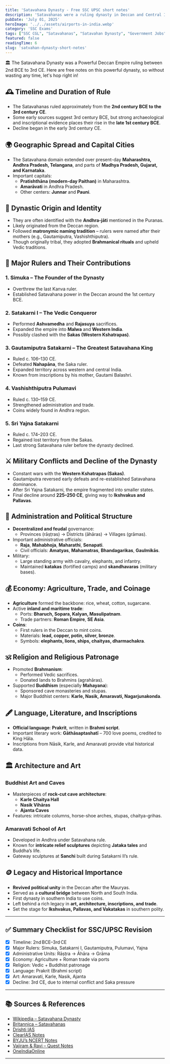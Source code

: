 ```yaml
---
title: 'Satavahana Dynasty - Free SSC UPSC short notes'
description: 'Satavahanas were a ruling dynasty in Deccan and Central India. Get free SSC and UPSC notes on them.'
pubDate: 'July 01, 2025'
heroImage: '../../assets/airports-in-india.webp'
category: 'SSC Exams'
tags: ["SSC CGL", "Satavahanas", "Satavahan Dynasty", "Government Jobs"]
featured: false
readingTime: 6
slug: 'satvahan-dynasty-short-notes'
---
```


🏛️ The Satavahana Dynasty was a Powerful Deccan Empire ruling between 2nd BCE to 3rd CE. Here are free notes on this powerful dynasty, so without wasting any time, let's hop right in!

## 🕰️ Timeline and Duration of Rule
- The Satavahanas ruled approximately from the **2nd century BCE to the 3rd century CE**.
- Some early sources suggest 3rd century BCE, but strong archaeological and inscriptional evidence places their rise in the **late 1st century BCE**.
- Decline began in the early 3rd century CE.

## 🌍 Geographic Spread and Capital Cities
- The Satavahana domain extended over present-day **Maharashtra, Andhra Pradesh, Telangana**, and parts of **Madhya Pradesh, Gujarat, and Karnataka**.
- Important capitals:
  - **Pratishthāna (modern-day Paithan)** in Maharashtra.
  - **Amarāvati** in Andhra Pradesh.
  - Other centers: **Junnar** and **Pauni**.

## 👑 Dynastic Origin and Identity
- They are often identified with the **Andhra-jāti** mentioned in the Puranas.
- Likely originated from the Deccan region.
- Followed **matronymic naming tradition** – rulers were named after their mothers (e.g., Gautamiputra, Vashishthiputra).
- Though originally tribal, they adopted **Brahmanical rituals** and upheld Vedic traditions.

## 👑 Major Rulers and Their Contributions

### 1. **Simuka** – The Founder of the Dynasty
- Overthrew the last Kanva ruler.
- Established Satavahana power in the Deccan around the 1st century BCE.

### 2. **Satakarni I** – The Vedic Conqueror
- Performed **Ashvamedha** and **Rajasuya** sacrifices.
- Expanded the empire into **Malwa** and **Western India**.
- Possibly clashed with the **Sakas (Western Kshatrapas)**.

### 3. **Gautamiputra Satakarni** – The Greatest Satavahana King
- Ruled c. 106–130 CE.
- Defeated **Nahapāna**, the Saka ruler.
- Expanded territory across western and central India.
- Known from inscriptions by his mother, Gautami Balashri.

### 4. **Vashishthiputra Pulumavi**
- Ruled c. 130–159 CE.
- Strengthened administration and trade.
- Coins widely found in Andhra region.

### 5. **Sri Yajna Satakarni**
- Ruled c. 174–203 CE.
- Regained lost territory from the Sakas.
- Last strong Satavahana ruler before the dynasty declined.

## ⚔️ Military Conflicts and Decline of the Dynasty
- Constant wars with the **Western Kshatrapas (Sakas)**.
- Gautamiputra reversed early defeats and re-established Satavahana dominance.
- After Sri Yajna Satakarni, the empire fragmented into smaller states.
- Final decline around **225–250 CE**, giving way to **Ikshvakus and Pallavas**.

## 🏢 Administration and Political Structure
- **Decentralized and feudal** governance:
  - Provinces (rāṣṭras) → Districts (āhāras) → Villages (grāmas).
- Important administrative officials:
  - **Raja**, **Mahabhoja**, **Maharathi**, **Senapati**.
  - Civil officials: **Amatyas**, **Mahamatras**, **Bhandagarikas**, **Gaulmikās**.
- Military:
  - Large standing army with cavalry, elephants, and infantry.
  - Maintained **katakas** (fortified camps) and **skandhavaras** (military bases).

## 💰 Economy: Agriculture, Trade, and Coinage
- **Agriculture** formed the backbone: rice, wheat, cotton, sugarcane.
- Active **inland and maritime trade**:
  - Ports: **Bharuch, Sopara, Kalyan, Masulipatnam**.
  - Trade partners: **Roman Empire**, **SE Asia**.
- **Coins**:
  - First rulers in the Deccan to mint coins.
  - Materials: **lead, copper, potin, silver, bronze**.
  - Symbols: **elephants, lions, ships, chaityas, dharmachakra**.

## 🕉️ Religion and Religious Patronage
- Promoted **Brahmanism**:
  - Performed Vedic sacrifices.
  - Donated lands to Brahmins (agrahāras).
- Supported **Buddhism** (especially **Mahayana**):
  - Sponsored cave monasteries and stupas.
  - Major Buddhist centers: **Karle, Nasik, Amaravati, Nagarjunakonda**.

## 🖋️ Language, Literature, and Inscriptions
- **Official language**: **Prakrit**, written in **Brahmi script**.
- Important literary work: **Gāthāsaptashatī** – 700 love poems, credited to King Hāla.
- Inscriptions from Nāsik, Karle, and Amaravati provide vital historical data.

## 🏛️ Architecture and Art

### Buddhist Art and Caves
- Masterpieces of **rock-cut cave architecture**:
  - **Karle Chaitya Hall**
  - **Nasik Vihāras**
  - **Ajanta Caves**
- Features: intricate columns, horse-shoe arches, stupas, chaitya-grihas.

### Amaravati School of Art
- Developed in Andhra under Satavahana rule.
- Known for **intricate relief sculptures** depicting **Jataka tales** and Buddha’s life.
- Gateway sculptures at **Sanchi** built during Satakarni II’s rule.

## 🪙 Legacy and Historical Importance
- **Revived political unity** in the Deccan after the Mauryas.
- Served as a **cultural bridge** between North and South India.
- First dynasty in southern India to use coins.
- Left behind a rich legacy in **art, architecture, inscriptions, and trade**.
- Set the stage for **Ikshvakus, Pallavas, and Vakatakas** in southern polity.

---

## ✅ Summary Checklist for SSC/UPSC Revision

- [x] Timeline: 2nd BCE–3rd CE  
- [x] Major Rulers: Simuka, Satakarni I, Gautamiputra, Pulumavi, Yajna  
- [x] Administrative Units: Rāṣṭra → Āhāra → Grāma  
- [x] Economy: Agriculture + Roman trade via ports  
- [x] Religion: Vedic + Buddhist patronage  
- [x] Language: Prakrit (Brahmi script)  
- [x] Art: Amaravati, Karle, Nasik, Ajanta  
- [x] Decline: 3rd CE, due to internal conflict and Saka pressure

---

## 📚 Sources & References

- [Wikipedia – Satavahana Dynasty](https://en.wikipedia.org/wiki/Satavahana_dynasty)
- [Britannica – Satavahanas](https://www.britannica.com/topic/Satavahana-dynasty)
- [Drishti IAS](https://www.drishtiias.com/daily-updates/daily-news-analysis/satavahana-dynasty-and-culture)
- [ClearIAS Notes](https://www.clearias.com/satavahana-dynasty/)
- [BYJU’s NCERT Notes](https://byjus.com/free-ias-prep/ncert-notes-post-mauryan-india-satavahanas/)
- [Vajiram & Ravi – Quest Notes](https://vajiramandravi.com/quest-upsc-notes/satavahana-era/)
- [OneIndiaOnline](https://www.oneindiaonline.com/satavahana-dynasty.php)

---
